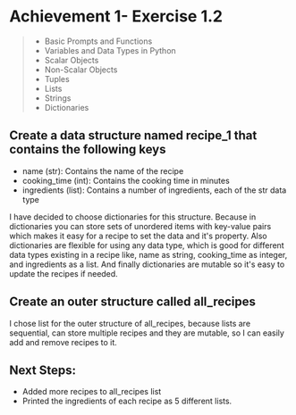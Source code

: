 # Achievement 1- Exercise 1.2

> - Basic Prompts and Functions
> - Variables and Data Types in Python
> - Scalar Objects
> - Non-Scalar Objects
> - Tuples
> - Lists
> - Strings
> - Dictionaries

## Create a data structure named recipe_1 that contains the following keys

- name (str): Contains the name of the recipe
- cooking_time (int): Contains the cooking time in minutes
- ingredients (list): Contains a number of ingredients, each of the str data type

I have decided to choose dictionaries for this structure. Because in dictionaries you can store sets of unordered items with key-value pairs which makes it easy for a recipe to set the data and it's property. Also dictionaries are flexible for using any data type, which is good for different data types existing in a recipe like, name as string, cooking_time as integer, and ingredients as a list. And finally dictionaries are mutable so it's easy to update the recipes if needed.

## Create an outer structure called all_recipes

I chose list for the outer structure of all_recipes, because lists are sequential, can store multiple recipes and they are mutable, so I can easily add and remove recipes to it.

## Next Steps:

- Added more recipes to all_recipes list
- Printed the ingredients of each recipe as 5 different lists.
